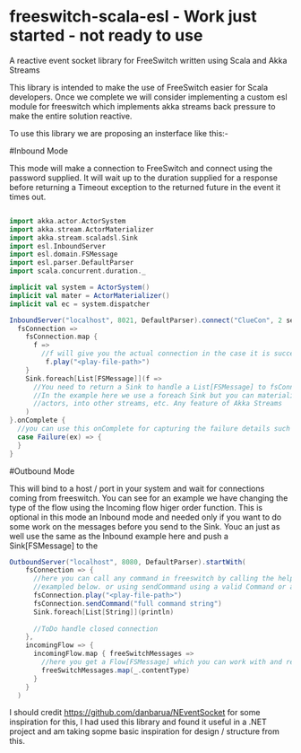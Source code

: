 # freeswitch-scala-esl - Work just started - not ready to use
A reactive event socket library for FreeSwitch written using Scala and Akka Streams

This library is intended to make the use of FreeSwitch easier for Scala developers. Once we complete we will consider implementing a custom esl module for freeswitch which implements akka streams back pressure to make the entire solution reactive. 

To use this library we are proposing an insterface like this:-

#Inbound Mode

This mode will make a connection to FreeSwitch and connect using the password supplied. It will wait up to the duration supplied for a response before returning a Timeout exception to the returned future in the event it times out. 

```scala

import akka.actor.ActorSystem
import akka.stream.ActorMaterializer
import akka.stream.scaladsl.Sink
import esl.InboundServer
import esl.domain.FSMessage
import esl.parser.DefaultParser
import scala.concurrent.duration._

implicit val system = ActorSystem()
implicit val mater = ActorMaterializer()
implicit val ec = system.dispatcher

InboundServer("localhost", 8021, DefaultParser).connect("ClueCon", 2 seconds) {
  fsConnection =>
    fsConnection.map {
      f =>          
        //f will give you the actual connection in the case it is succesful, here you can start calling commands
         f.play("<play-file-path>")
    }
    Sink.foreach[List[FSMessage]](f => 
      //You need to return a Sink to handle a List[FSMessage] to fsConnection
      //In the example here we use a foreach Sink but you can materialise to 
      //actors, into other streams, etc. Any feature of Akka Streams
    )
}.onComplete {
  //you can use this onComplete for capturing the failure details such as Timeout or Invalid credentials for FreeSwitch 
  case Failure(ex) => {    
  }
}
```

#Outbound Mode

This will bind to a host / port in your system and wait for connections coming from freeswitch. You can see for an example we have changing the type of the flow using the Incoming flow higer order function. This is optional in this mode an Inbound mode and needed only if you want to do some work on the messages before you send to the Sink. Youc an just as well use the same as the Inbound example here and push a Sink[FSMessage] to the 

```scala
OutboundServer("localhost", 8080, DefaultParser).startWith(
    fsConnection => {
      //here you can call any command in freeswitch by calling the helper function with valid paramaters (play 
      //exampled below. or using sendCommand using a valid Command or a string of a valid FreeSwitch command. 
      fsConnection.play("<play-file-path>")
      fsConnection.sendCommand("full command string")
      Sink.foreach[List[String]](println)
      
      //ToDo handle closed connection
    },
    incomingFlow => {
      incomingFlow.map { freeSwitchMessages =>
        //here you get a Flow[FSMessage] which you can work with and return a Flow of a different type as per 
        freeSwitchMessages.map(_.contentType)
      }
    }
  )


```

I should credit https://github.com/danbarua/NEventSocket for some inspiration for this, I had used this library and found it useful in a .NET project and am taking sopme basic inspiration for design / structure from this. 
